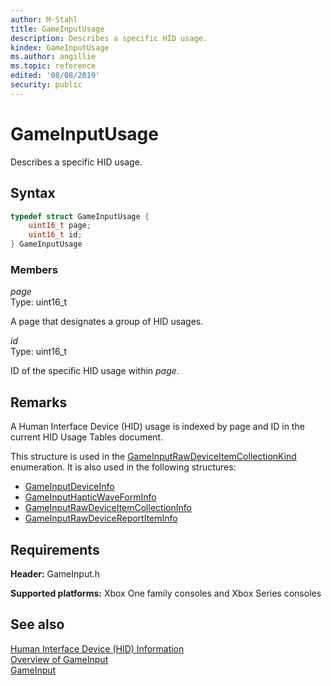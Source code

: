 ```yaml
---
author: M-Stahl
title: GameInputUsage
description: Describes a specific HID usage.
kindex: GameInputUsage
ms.author: angillie
ms.topic: reference
edited: '08/08/2019'
security: public
---
```


# GameInputUsage  

Describes a specific HID usage.  

<a id="syntaxSection"></a>

## Syntax  
  
```cpp
typedef struct GameInputUsage {  
    uint16_t page;  
    uint16_t id;  
} GameInputUsage  
```
  
<a id="membersSection"></a>

### Members  
  
*page*  
Type: uint16_t  
  
A page that designates a group of HID usages. 
  
*id*  
Type: uint16_t  
  
ID of the specific HID usage within *page*.  
  
<a id="remarksSection"></a>

## Remarks  

A Human Interface Device (HID) usage is indexed by page and ID in the current HID Usage Tables document. 

This structure is used in the [GameInputRawDeviceItemCollectionKind](../enums/gameinputrawdeviceitemcollectionkind.md) enumeration. It is also used in the following structures: 

- [GameInputDeviceInfo](gameinputdeviceinfo.md) 
- [GameInputHapticWaveFormInfo](gameinputhapticwaveforminfo.md) 
- [GameInputRawDeviceItemCollectionInfo](gameinputrawdeviceitemcollectioninfo.md) 
- [GameInputRawDeviceReportItemInfo](gameinputrawdevicereportiteminfo.md) 
  
<a id="requirementsSection"></a>

## Requirements  
  
**Header:** GameInput.h
  
**Supported platforms:** Xbox One family consoles and Xbox Series consoles  
  
<a id="seealsoSection"></a>

## See also  

[Human Interface Device (HID) Information](https://www.usb.org/hid)  
[Overview of GameInput](../../../../input/overviews/input-overview.md)  
[GameInput](../gameinput_members.md)  
  
